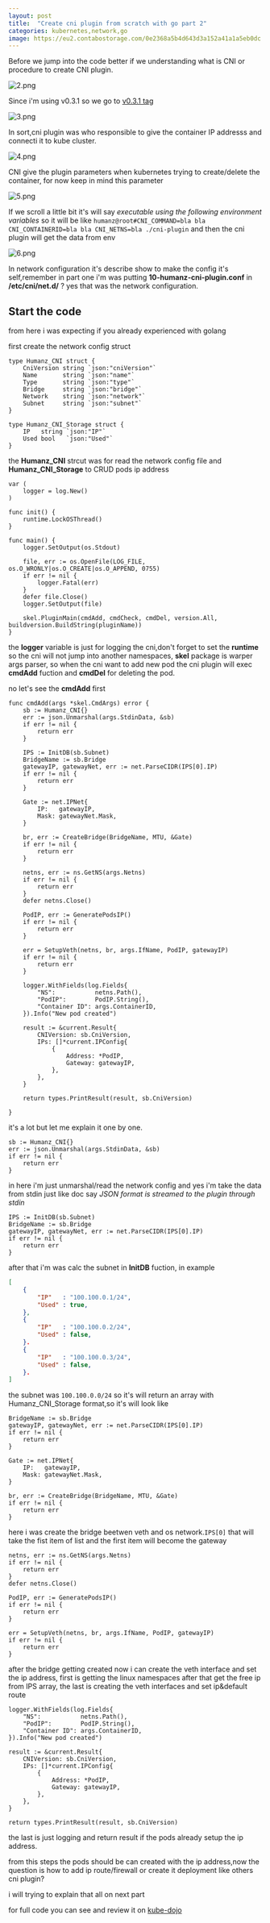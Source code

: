 ```yaml
---
layout: post
title:  "Create cni plugin from scratch with go part 2"
categories: kubernetes,network,go
image: https://eu2.contabostorage.com/0e2368a5b4d643d3a152a41a1a5eb0dc:kano/FnCviY0acAA-Bl1.jpeg
---
```

Before we jump into the code better if we understanding what is CNI or procedure to create CNI plugin.

![2.png](../../assets/img/kubernetes/cni/5.png)

Since i'm using v0.3.1 so we go to [v0.3.1 tag](https://github.com/containernetworking/cni/blob/spec-v0.3.1/SPEC.md)



![3.png](../../assets/img/kubernetes/cni/6.png)

In sort,cni plugin was who responsible to give the container IP addresss and connecti it to kube cluster.

![4.png](../../assets/img/kubernetes/cni/7.png)

CNI give the plugin parameters when kubernetes trying to create/delete the container, for now keep in mind this parameter

![5.png](../../assets/img/kubernetes/cni/8.png)

If we scroll a little bit it's will say *executable using the following environment variables* so it will be like `humanz@root#CNI_COMMAND=bla bla CNI_CONTAINERID=bla bla CNI_NETNS=bla ./cni-plugin` and then the cni plugin will get the data from env

![6.png](../../assets/img/kubernetes/cni/9.png)

In network configuration it's describe show to make the config it's self,remember in part one i'm was putting **10-humanz-cni-plugin.conf** in **/etc/cni/net.d/** ? yes that was the network configuration.


## Start the code
from here i was expecting if you already experienced with golang

first create the network config struct

```golang
type Humanz_CNI struct {
	CniVersion string `json:"cniVersion"`
	Name       string `json:"name"`
	Type       string `json:"type"`
	Bridge     string `json:"bridge"`
	Network    string `json:"network"`
	Subnet     string `json:"subnet"`
}

type Humanz_CNI_Storage struct {
	IP   string `json:"IP"`
	Used bool   `json:"Used"`
}
```
 the **Humanz_CNI** strcut was for read the network config file and **Humanz_CNI_Storage** to CRUD pods ip address


```golang
var (
	logger = log.New()
)

func init() {
	runtime.LockOSThread()
}

func main() {
	logger.SetOutput(os.Stdout)

	file, err := os.OpenFile(LOG_FILE, os.O_WRONLY|os.O_CREATE|os.O_APPEND, 0755)
	if err != nil {
		logger.Fatal(err)
	}
	defer file.Close()
	logger.SetOutput(file)

	skel.PluginMain(cmdAdd, cmdCheck, cmdDel, version.All, buildversion.BuildString(pluginName))
}
```

the **logger** variable is just for logging the cni,don't forget to set the **runtime** so the cni will not jump into another namespaces, **skel** package is warper args parser, so when the cni want to add new pod the cni plugin will exec **cmdAdd** fuction and **cmdDel** for deleting the pod.

no let's see the **cmdAdd** first

```golang
func cmdAdd(args *skel.CmdArgs) error {
	sb := Humanz_CNI{}
	err := json.Unmarshal(args.StdinData, &sb)
	if err != nil {
		return err
	}

	IPS := InitDB(sb.Subnet)
	BridgeName := sb.Bridge
	gatewayIP, gatewayNet, err := net.ParseCIDR(IPS[0].IP)
	if err != nil {
		return err
	}

	Gate := net.IPNet{
		IP:   gatewayIP,
		Mask: gatewayNet.Mask,
	}

	br, err := CreateBridge(BridgeName, MTU, &Gate)
	if err != nil {
		return err
	}

	netns, err := ns.GetNS(args.Netns)
	if err != nil {
		return err
	}
	defer netns.Close()

	PodIP, err := GeneratePodsIP()
	if err != nil {
		return err
	}

	err = SetupVeth(netns, br, args.IfName, PodIP, gatewayIP)
	if err != nil {
		return err
	}

	logger.WithFields(log.Fields{
		"NS":           netns.Path(),
		"PodIP":        PodIP.String(),
		"Container ID": args.ContainerID,
	}).Info("New pod created")

	result := &current.Result{
		CNIVersion: sb.CniVersion,
		IPs: []*current.IPConfig{
			{
				Address: *PodIP,
				Gateway: gatewayIP,
			},
		},
	}

	return types.PrintResult(result, sb.CniVersion)

}
```

it's a lot but let me explain it one by one.

```golang
sb := Humanz_CNI{}
err := json.Unmarshal(args.StdinData, &sb)
if err != nil {
    return err
}
```
in here i'm just unmarshal/read the network config and yes i'm take the data from stdin just like doc say *JSON format is streamed to the plugin through stdin*

```golang
IPS := InitDB(sb.Subnet)
BridgeName := sb.Bridge
gatewayIP, gatewayNet, err := net.ParseCIDR(IPS[0].IP)
if err != nil {
    return err
}
```
after that i'm was calc the subnet in **InitDB** fuction, in example

```json
[
    {
        "IP"   : "100.100.0.1/24",
        "Used" : true,
    },
    {
        "IP"   : "100.100.0.2/24",
        "Used" : false,
    }.
    {
        "IP"   : "100.100.0.3/24",
        "Used" : false,
    }.    
]
```
the subnet was `100.100.0.0/24` so it's will return an array with Humanz_CNI_Storage format,so it's will look like

```golang
BridgeName := sb.Bridge
gatewayIP, gatewayNet, err := net.ParseCIDR(IPS[0].IP)
if err != nil {
    return err
}

Gate := net.IPNet{
    IP:   gatewayIP,
    Mask: gatewayNet.Mask,
}

br, err := CreateBridge(BridgeName, MTU, &Gate)
if err != nil {
    return err
}
```
here i was create the bridge beetwen veth and os network.`IPS[0]` that will take the fist item of list and the first item will become the gateway 

```golang
netns, err := ns.GetNS(args.Netns)
if err != nil {
    return err
}
defer netns.Close()

PodIP, err := GeneratePodsIP()
if err != nil {
    return err
}

err = SetupVeth(netns, br, args.IfName, PodIP, gatewayIP)
if err != nil {
    return err
}
```
after the bridge getting created now i can create the veth interface and set the ip address, first is getting the linux namespaces after that get the free ip from IPS array, the last is creating the veth interfaces and set ip&default route

```golang
logger.WithFields(log.Fields{
    "NS":           netns.Path(),
    "PodIP":        PodIP.String(),
    "Container ID": args.ContainerID,
}).Info("New pod created")

result := &current.Result{
    CNIVersion: sb.CniVersion,
    IPs: []*current.IPConfig{
        {
            Address: *PodIP,
            Gateway: gatewayIP,
        },
    },
}

return types.PrintResult(result, sb.CniVersion)
```

the last is just logging and return result if the pods already setup the ip address.

from this steps the pods should be can created with the ip address,now the question is how to add ip route/firewall or create it deployment like others cni plugin? 

i will trying to explain that all on next part


for full code you can see and review it on [kube-dojo](https://github.com/JustHumanz/Kube-dojo/tree/e3b24b1f837cacc607f84d646ea5d3fe07822b58/Network/CNI)

